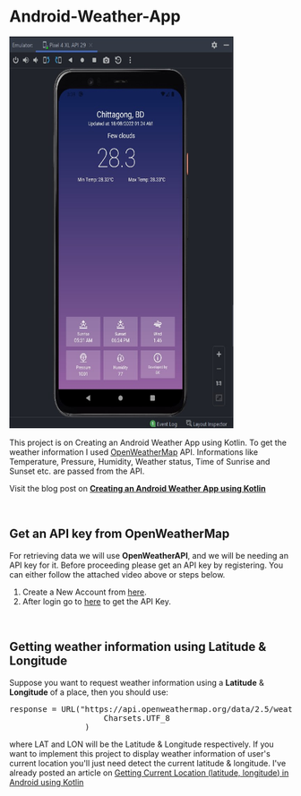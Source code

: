 # Android-Weather-App
<img  src='SS/Screenshot_3.jpg' width="400" height="700" >

<br>
<p>This project is on Creating an Android Weather App using Kotlin.
To get the weather information I used <a href="https://openweathermap.org" target="_blank">OpenWeatherMap</a> API. 
Informations like Temperature, Pressure, Humidity, Weather status, Time of Sunrise and Sunset etc. are passed from the API.</p>
<p>Visit the blog post on <a href="https://www.androdocs.com/tutorials/creating-an-android-weather-app-using-kotlin.html" target="_blank">
<b>Creating an Android Weather App using Kotlin</b>
</a>
</p>


<br><h2>Get an API key from OpenWeatherMap</h2>
<p>For retrieving data we will use <strong>OpenWeatherAPI</strong>, and we will be needing an API key for it. Before proceeding please get an API key by registering. You can either follow the attached video above or steps below.</p>
<ol>
<li>Create a New Account from <a title="Create new account" href="https://home.openweathermap.org/users/sign_up" target="_blank" rel="noopener">here</a>.</li>
<li>After login go to <a title="Get the API key" href="https://home.openweathermap.org/api_keys" target="_blank" rel="noopener">here</a> to get the API Key.</li>
</ol>

<br><h2>Getting weather information using Latitude & Longitude</h2>
<p>Suppose you want to request weather information using a <strong>Latitude</strong> &amp; <strong>Longitude</strong> of a place, then you should use:</p>
<pre>response = URL("https://api.openweathermap.org/data/2.5/weather?lat=$LAT&amp;lon=$LON&amp;units=metric&amp;appid=$API").readText(
                    Charsets.UTF_8
                )</pre>
<p>where LAT and LON will be the Latitude &amp; Longitude respectively. If you want to implement this project to display weather
information of user's current location you'll just need detect the current latitude &amp; longitude. I've already posted an article on 
<a href="https://www.androdocs.com/tutorials/getting-current-location-latitude-longitude-in-android-using-kotlin.html" target="_blank">
Getting Current Location (latitude, longitude) in Android using Kotlin
</a>
</p>


